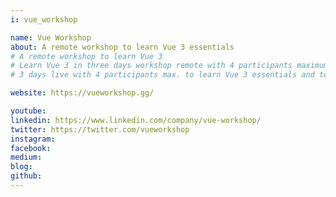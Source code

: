 ```yaml
---
i: vue_workshop

name: Vue Workshop
about: A remote workshop to learn Vue 3 essentials
# A remote workshop to learn Vue 3
# Learn Vue 3 in three days workshop remote with 4 participants maximum.
# 3 days live with 4 participants max. to learn Vue 3 essentials and to bootstrap your project or your developer career.

website: https://vueworkshop.gg/

youtube:
linkedin: https://www.linkedin.com/company/vue-workshop/
twitter: https://twitter.com/vueworkshop
instagram:
facebook:
medium:
blog:
github:
---
```

